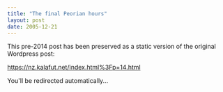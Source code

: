 ```yaml
---
title: "The final Peorian hours"
layout: post
date: 2005-12-21
---
```


This pre-2014 post has been preserved as a static version of the original Wordpress post:

https://nz.kalafut.net/index.html%3Fp=14.html

You'll be redirected automatically...

<head>
  <meta http-equiv="refresh" content="5;url=https://nz.kalafut.net/index.html%3Fp=14.html">
</head>

